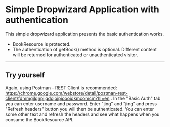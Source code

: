 Simple Dropwizard Application with authentication
======================

This simple dropwizard application presents the basic authentication works.

- BookResource is protected.
- The authentication of getBook() method is optional. Different content will be returned for authenticated or unauthenticated visitor.

---------------------
Try yourself
---------------------

Again, using Postman - REST Client is recommended: https://chrome.google.com/webstore/detail/postman-rest-client/fdmmgilgnpjigdojojpjoooidkmcomcm?hl=en .
In the "Basic Auth" tab you can enter username and password. Enter "jing" and "jing" and press "Refresh headers" button you will then be authenticated.
You can enter some other text and refresh the headers and see what happens when you consume the BookResource API.
